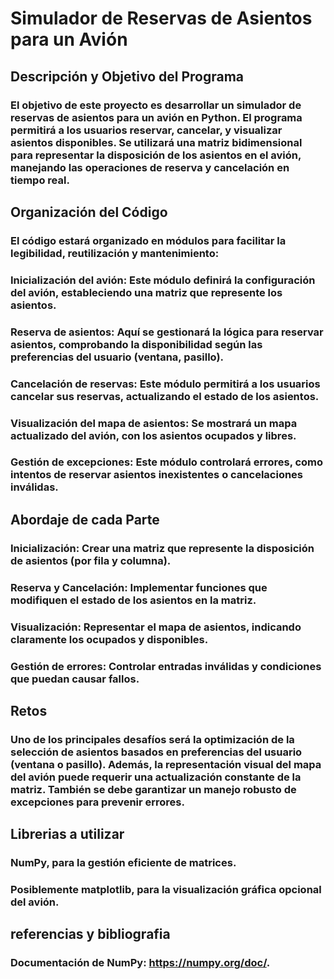 # Simulador de Reservas de Asientos para un Avión
## Descripción y Objetivo del Programa
### El objetivo de este proyecto es desarrollar un simulador de reservas de asientos para un avión en Python. El programa permitirá a los usuarios reservar, cancelar, y visualizar asientos disponibles. Se utilizará una matriz bidimensional para representar la disposición de los asientos en el avión, manejando las operaciones de reserva y cancelación en tiempo real.
## Organización del Código
### El código estará organizado en módulos para facilitar la legibilidad, reutilización y mantenimiento:
### Inicialización del avión: Este módulo definirá la configuración del avión, estableciendo una matriz que represente los asientos.
### Reserva de asientos: Aquí se gestionará la lógica para reservar asientos, comprobando la disponibilidad según las preferencias del usuario (ventana, pasillo).
### Cancelación de reservas: Este módulo permitirá a los usuarios cancelar sus reservas, actualizando el estado de los asientos.
### Visualización del mapa de asientos: Se mostrará un mapa actualizado del avión, con los asientos ocupados y libres.
### Gestión de excepciones: Este módulo controlará errores, como intentos de reservar asientos inexistentes o cancelaciones inválidas.
## Abordaje de cada Parte
### Inicialización: Crear una matriz que represente la disposición de asientos (por fila y columna).
### Reserva y Cancelación: Implementar funciones que modifiquen el estado de los asientos en la matriz.
### Visualización: Representar el mapa de asientos, indicando claramente los ocupados y disponibles.
### Gestión de errores: Controlar entradas inválidas y condiciones que puedan causar fallos.
## Retos
### Uno de los principales desafíos será la optimización de la selección de asientos basados en preferencias del usuario (ventana o pasillo). Además, la representación visual del mapa del avión puede requerir una actualización constante de la matriz. También se debe garantizar un manejo robusto de excepciones para prevenir errores.
## Librerias a utilizar
### NumPy, para la gestión eficiente de matrices.
### Posiblemente matplotlib, para la visualización gráfica opcional del avión.
## referencias y bibliografia
### Documentación de NumPy: https://numpy.org/doc/.
